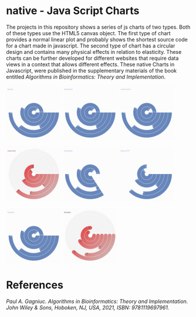 # native - Java Script Charts

The projects in this repository shows a series of js charts of two types. Both of these types use the HTML5 canvas object. The first type of chart provides a normal linear plot and probably shows the shortest source code for a chart made in javascript. The second type of chart has a circular design and contains many physical effects in relation to  elasticity. These charts can be further developed for different websites that require data views in a context that allows different effects. These native Charts in Javascript, were published in the supplementary materials of the book entitled <i>Algorithms in Bioinformatics: Theory and Implementation</i>.

<kbd><img src="https://github.com/Gagniuc/Native-Charts/blob/main/%5BChart%203%5D%20(circular%20animated%20-%20decent).gif" width="150" /></kbd>
<kbd><img src="https://github.com/Gagniuc/Native-Charts/blob/main/%5BChart%204%5D%20(circular%20animated%20-%20still%20decent).gif" width="150" /></kbd>
<kbd><img src="https://github.com/Gagniuc/Native-Charts/blob/main/%5BChart%205%5D%20(circular%20animated%20-%20cool%20forward).gif" width="150" /></kbd>


<kbd><img src="https://github.com/Gagniuc/Native-Charts/blob/main/%5BChart%207%5D%20(circular%20animated%20-%20even%20more%20cool).gif" width="150" /></kbd>
<kbd><img src="https://github.com/Gagniuc/Native-Charts/blob/main/%5BChart%208%5D%20(circular%20animated%20-%20interesting).gif" width="150" /></kbd>
<kbd><img src="https://github.com/Gagniuc/Native-Charts/blob/main/%5BChart%209%5D%20(circular%20animated%20-%20stop%20at%20270).gif" width="150" /></kbd>

<kbd><img src="https://github.com/Gagniuc/Native-Charts/blob/main/%5BChart%2010%5D%20(circular%20animated%20-%20fantastic).gif" width="150" /></kbd>
<kbd><img src="https://github.com/Gagniuc/Native-Charts/blob/main/%5BChart%2011%5D%20(circular%20animated%20-%20even%20more%20fantastic).gif" width="150" /></kbd>

# References

<i>Paul A. Gagniuc. Algorithms in Bioinformatics: Theory and Implementation. John Wiley & Sons, Hoboken, NJ, USA, 2021, ISBN: 9781119697961.</i>

